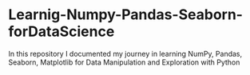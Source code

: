 # Learnig-Numpy-Pandas-Seaborn-forDataScience
In this repository I documented my journey in learning NumPy, Pandas, Seaborn, Matplotlib for Data Manipulation and Exploration with Python
